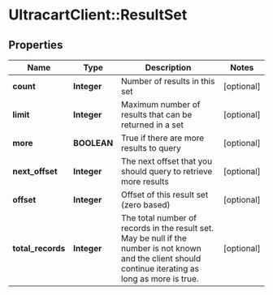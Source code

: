 # UltracartClient::ResultSet

## Properties
Name | Type | Description | Notes
------------ | ------------- | ------------- | -------------
**count** | **Integer** | Number of results in this set | [optional] 
**limit** | **Integer** | Maximum number of results that can be returned in a set | [optional] 
**more** | **BOOLEAN** | True if there are more results to query | [optional] 
**next_offset** | **Integer** | The next offset that you should query to retrieve more results | [optional] 
**offset** | **Integer** | Offset of this result set (zero based) | [optional] 
**total_records** | **Integer** | The total number of records in the result set.  May be null if the number is not known and the client should continue iterating as long as more is true. | [optional] 


